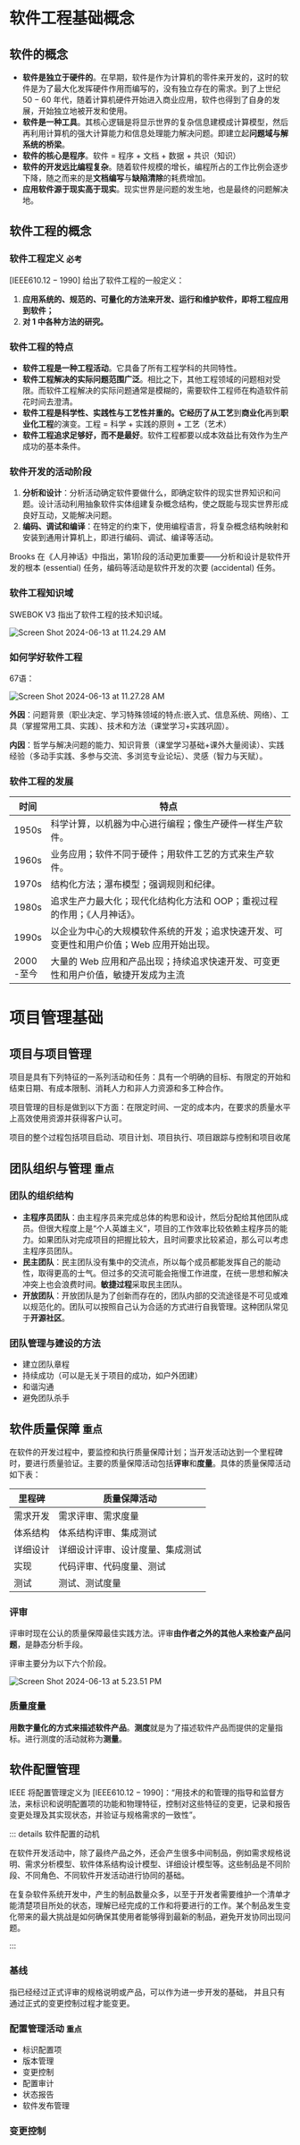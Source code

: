 # 软件工程基础概念

## 软件的概念

- **软件是独立于硬件的**。在早期，软件是作为计算机的零件来开发的，这时的软件是为了最大化发挥硬件作用而编写的，没有独立存在的需求。到了上世纪 $50-60$ 年代，随着计算机硬件开始进入商业应用，软件也得到了自身的发展，开始独立地被开发和使用。
- **软件是一种工具**。其核心逻辑是将显示世界的复杂信息建模成计算模型，然后再利用计算机的强大计算能力和信息处理能力解决问题。即建立起**问题域与解系统的桥梁**。
- **软件的核心是程序**。软件 = 程序 + 文档 + 数据 + 共识（知识）
- **软件的开发远比编程复杂**。随着软件规模的增长，编程所占的工作比例会逐步下降，随之而来的是**文档编写**与**缺陷清除**的耗费增加。
- **应用软件源于现实高于现实**。现实世界是问题的发生地，也是最终的问题解决地。

## 软件工程的概念

### 软件工程定义 `必考`

[$\mathrm{IEEE610.12-1990}$] 给出了软件工程的一般定义：

1. **应用系统的、规范的、可量化的方法来开发、运行和维护软件，即将工程应用到软件；**
2. **对 1 中各种方法的研究。**

### 软件工程的特点

- **软件工程是一种工程活动**。它具备了所有工程学科的共同特性。
- **软件工程解决的实际问题范围广泛**。相比之下，其他工程领域的问题相对受限。而软件工程解决的实际问题通常是模糊的，需要软件工程师在构造软件前花时间去澄清。
- **软件工程是科学性、实践性与工艺性并重的。**它经历了从**工艺**到**商业化**再到**职业化工程**的演变。工程 = 科学 + 实践的原则 + 工艺（艺术）
- **软件工程追求足够好，而不是最好**。软件工程都要以成本效益比有效作为生产成功的基本条件。

### 软件开发的活动阶段

1. **分析和设计**：分析活动确定软件要做什么，即确定软件的现实世界知识和问题。设计活动利用抽象软件实体组建复杂概念结构，使之既能与现实世界形成良好互动，又能解决问题。
2. **编码、调试和编译**：在特定的约束下，使用编程语言，将复杂概念结构映射和安装到通用计算机上，即进行编码、调试、编译等活动。

$\mathrm{Brooks}$ 在《人月神话》中指出，第1阶段的活动更加重要——分析和设计是软件开发的根本 $\mathrm{(essential)}$ 任务，编码等活动是软件开发的次要 $\mathrm{(accidental)}$​ 任务。

### 软件工程知识域

$\mathrm{SWEBOK~V3}$ 指出了软件工程的技术知识域。

![Screen Shot 2024-06-13 at 11.24.29 AM](<Screen Shot 2024-06-13 at 11.24.29 AM.png>)

### 如何学好软件工程

67语：

![Screen Shot 2024-06-13 at 11.27.28 AM](<Screen Shot 2024-06-13 at 11.27.28 AM.png>)

**外因**：问题背景（职业决定、学习特殊领域的特点:嵌入式、信息系统、网络）、工具（掌握常用工具、实践）、技术和方法（课堂学习+实践巩固）。

**内因**：哲学与解决问题的能力、知识背景（课堂学习基础+课外大量阅读）、实践经验（多动手实践、多参与交流、多浏览专业论坛）、灵感（智力与天赋）。

### 软件工程的发展

| 时间            | 特点                                                         |
| --------------- | ------------------------------------------------------------ |
| 1950s           | 科学计算，以机器为中心进行编程；像生产硬件一样生产软件。     |
| 1960s           | 业务应用；软件不同于硬件；用软件工艺的方式来生产软件。       |
| 1970s           | 结构化方法；瀑布模型；强调规则和纪律。                       |
| 1980s           | 追求生产力最大化；现代化结构化方法和 OOP；重视过程的作用；《人月神话》。 |
| 1990s           | 以企业为中心的大规模软件系统的开发；追求快速开发、可变更性和用户价值；Web 应用开始出现。 |
| 2000<br />-至今 | 大量的 Web 应用和产品出现；持续追求快速开发、可变更性和用户价值，敏捷开发成为主流 |

# 项目管理基础

## 项目与项目管理

项目是具有下列特征的一系列活动和任务：具有一个明确的目标、有限定的开始和结束日期、有成本限制、消耗人力和非人力资源和多工种合作。

项目管理的目标是做到以下方面：在限定时间、一定的成本内，在要求的质量水平上高效使用资源并获得客户认可。

 项目的整个过程包括项目启动、项目计划、项目执行、项目跟踪与控制和项目收尾

## 团队组织与管理 `重点`

### 团队的组织结构

- **主程序员团队**：由主程序员来完成总体的构思和设计，然后分配给其他团队成员。但很大程度上是“个人英雄主义”，项目的工作效率比较依赖主程序员的能力。如果团队对完成项目的把握比较大，且时间要求比较紧迫，那么可以考虑主程序员团队。
- **民主团队**：民主团队没有集中的交流点，所以每个成员都能发挥自己的能动性，取得更高的士气。但过多的交流可能会拖慢工作进度，在统一思想和解决冲突上也会浪费时间。**敏捷过程**采取民主团队。
- **开放团队**：开放团队是为了创新而存在的，团队内部的交流途径是不可见或难以规范化的。团队可以按照自己认为合适的方式进行自我管理。这种团队常见于**开源社区**。

### 团队管理与建设的方法

- 建立团队章程
- 持续成功（可以是无关于项目的成功，如户外团建）
- 和谐沟通
- 避免团队杀手

## 软件质量保障 `重点`

在软件的开发过程中，要监控和执行质量保障计划；当开发活动达到一个里程碑时，要进行质量验证。主要的质量保障活动包括**评审**和**度量**。具体的质量保障活动如下表：

| 里程碑   | 质量保障活动                     |
| -------- | -------------------------------- |
| 需求开发 | 需求评审、需求度量               |
| 体系结构 | 体系结构评审、集成测试           |
| 详细设计 | 详细设计评审、设计度量、集成测试 |
| 实现     | 代码评审、代码度量、测试         |
| 测试     | 测试、测试度量                   |

### 评审

评审时现在公认的质量保障最佳实践方法。评审**由作者之外的其他人来检查产品问题**，是静态分析手段。

评审主要分为以下六个阶段。

![Screen Shot 2024-06-13 at 5.23.51 PM](<Screen Shot 2024-06-13 at 5.23.51 PM.png>)

### 质量度量

**用数字量化的方式来描述软件产品**。**测度**就是为了描述软件产品而提供的定量指标。进行测度的活动就称为**测量**。

## 软件配置管理

$\mathrm{IEEE}$ 将配置管理定义为 [$\mathrm{IEEE610.12-1990}$​]：“用技术的和管理的指导和监督方法，来标识和说明配置项的功能和物理特征，控制对这些特征的变更，记录和报告变更处理及其实现状态，并验证与规格需求的一致性”。

::: details 软件配置的动机

在软件开发活动中，除了最终产品之外，还会产生很多中间制品，例如需求规格说明、需求分析模型、软件体系结构设计模型、详细设计模型等。这些制品是不同阶段、不同⻆色、不同软件开发活动进行协同的基础。

在复杂软件系统开发中，产生的制品数量众多，以至于开发者需要维护一个清单才能清楚项目所处的状态，理解已经完成的工作和将要进行的工作。某个制品发生变化带来的最大挑战是如何确保其使用者能够得到最新的制品，避免开发协同出现问题。

:::

### 基线

指已经经过正式评审的规格说明或产品，可以作为进一步开发的基础， 并且只有通过正式的变更控制过程才能变更。

### 配置管理活动 `重点`

- 标识配置项
- 版本管理
- 变更控制
- 配置审计
- 状态报告
- 软件发布管理

### 变更控制


